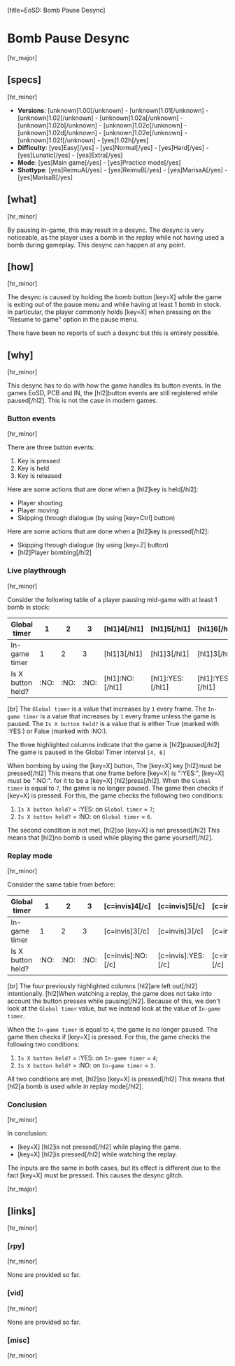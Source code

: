 [title=EoSD: Bomb Pause Desync]
# Bomb Pause Desync
[hr_major]  

## [specs]  
[hr_minor]

* **Versions**: [unknown]1.00[/unknown] - [unknown]1.01[/unknown] - [unknown]1.02[/unknown] - [unknown]1.02a[/unknown] - [unknown]1.02b[/unknown] - [unknown]1.02c[/unknown] - [unknown]1.02d[/unknown] - [unknown]1.02e[/unknown] - [unknown]1.02f[/unknown] - [yes]1.02h[/yes]
* **Difficulty**: [yes]Easy[/yes] - [yes]Normal[/yes] - [yes]Hard[/yes] - [yes]Lunatic[/yes] - [yes]Extra[/yes]
* **Mode**: [yes]Main game[/yes] - [yes]Practice mode[/yes]
* **Shottype**: [yes]ReimuA[/yes] - [yes]ReimuB[/yes] - [yes]MarisaA[/yes] - [yes]MarisaB[/yes]


## [what]
[hr_minor]

By pausing in-game, this may result in a desync. The desync is very noticeable, as the player uses a bomb in the replay while not having used a bomb during gameplay. This desync can happen at any point.  

## [how]
[hr_minor]

The desync is caused by holding the bomb button [key=X] while the game is exiting out of the pause menu and while having at least 1 bomb in stock. In particular, the player commonly holds [key=X] when pressing on the "Resume to game" option in the pause menu.

There have been no reports of such a desync but this is entirely possible.


## [why]
[hr_minor]

This desync has to do with how the game handles its button events.
In the games EoSD, PCB and IN, the [hl2]button events are still registered while paused[/hl2]. This is not the case in modern games.

### Button events
[hr_minor]

There are three button events:
1. Key is pressed 
2. Key is held
3. Key is released

Here are some actions that are done when a [hl2]key is held[/hl2]:
+ Player shooting
+ Player moving
+ Skipping through dialogue (by using [key=Ctrl] button)

Here are some actions that are done when a [hl2]key is pressed[/hl2]:
+ Skipping through dialogue (by using [key=Z] button)
+ [hl2]Player bombing[/hl2]

### Live playthrough
[hr_minor]

Consider the following table of a player pausing mid-game with at least 1 bomb in stock:

| Global timer     | 1 | 2 | 3 | [hl1]4[/hl1] | [hl1]5[/hl1] | [hl1]6[/hl1] | 7 | 8 |
|------------------|---|---|---|---|---|---|---|---|
| In-game timer    | 1 | 2 | 3 | [hl1]3[/hl1] | [hl1]3[/hl1] | [hl1]3[/hl1] | 4 | 5 |
| Is X button held?|  :NO: | :NO:  | :NO:  | [hl1]:NO:[/hl1]  | [hl1]:YES:[/hl1]  | [hl1]:YES:[/hl1]  | :YES:  | :YES:  |


[br] The ``Global timer`` is a value that increases by ``1`` every frame.
The ``In-game timer`` is a value that increases by ``1`` every frame unless the game is paused.
The ``Is X button held?`` is a value that is either True (marked with :YES:) or False (marked with :NO:).

The three highlighted columns indicate that the game is [hl2]paused[/hl2] The game is paused in the Global Timer interval ``[4, 6]``


When bombing by using the [key=X] button, The [key=X] key [hl2]must be pressed[/hl2] This means that one frame before [key=X] is ":YES:", [key=X] must be ":NO:". for it to be a [key=X] [hl2]press[/hl2].
When the ``Global timer`` is equal to ``7``, the game is no longer paused. The game then checks if [key=X] is pressed. For this, the game checks the following two conditions:
1. ``Is X button held?`` = :YES: on ``Global timer`` = ``7``;
2. ``Is X button held?`` = :NO: on ``Global timer`` = ``6``.

The second condition is not met, [hl2]so [key=X] is not pressed[/hl2] This means that [hl2]no bomb is used while playing the game yourself[/hl2].

### Replay mode
[hr_minor]

Consider the same table from before:

| Global timer     | 1 | 2 | 3 | [c=invis]4[/c] | [c=invis]5[/c] | [c=invis]6[/c] | 7 | 8 |
|------------------|---|---|---|---|---|---|---|---|
| In-game timer    | 1 | 2 | 3 | [c=invis]3[/c] | [c=invis]3[/c] | [c=invis]3[/c] | 4 | 5 |
| Is X button held?|  :NO: | :NO:  | :NO:  | [c=invis]:NO:[/c]  | [c=invis]:YES:[/c]  | [c=invis]:YES:[/c]  | :YES:  | :YES:  |

[br] The four previously highlighted columns [hl2]are left out[/hl2] intentionally. [hl2]When watching a replay, the game does not take into account the button presses while pausing[/hl2]. Because of this, we don't look at the ``Global timer`` value, but we instead look at the value of ``In-game timer``.


When the ``In-game timer`` is equal to ``4``, the game is no longer paused. The game then checks if [key=X] is pressed. For this, the game checks the following two conditions:
1. ``Is X button held?`` = :YES: on ``In-game timer`` = ``4``;
2. ``Is X button held?`` = :NO: on ``In-game timer`` = ``3``.

All two conditions are met, [hl2]so [key=X] is pressed[/hl2] This means that [hl2]a bomb is used while in replay mode[/hl2].


### Conclusion
[hr_minor]

In conclusion:
+ [key=X] [hl2]is not pressed[/hl2] while playing the game.
+ [key=X] [hl2]is pressed[/hl2] while watching the replay.

The inputs are the same in both cases, but its effect is different due to the fact [key=X] must be pressed. This causes the desync glitch.


[hr_major]
## [links]
[hr_minor]
### [rpy]
[hr_minor]

None are provided so far.
### [vid]
[hr_minor]

None are provided so far.
### [misc]
[hr_minor]
